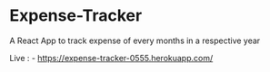 # Expense-Tracker
A React App to track expense of every months in a respective year

Live : - https://expense-tracker-0555.herokuapp.com/
